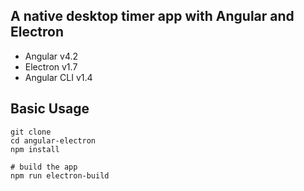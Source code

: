 ## A native desktop timer app with Angular and Electron

- Angular v4.2
- Electron v1.7
- Angular CLI v1.4

## Basic Usage

```shell
git clone
cd angular-electron
npm install

# build the app
npm run electron-build
```
